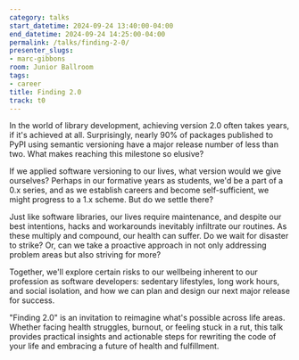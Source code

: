 ```yaml
---
category: talks
start_datetime: 2024-09-24 13:40:00-04:00
end_datetime: 2024-09-24 14:25:00-04:00
permalink: /talks/finding-2-0/
presenter_slugs:
- marc-gibbons
room: Junior Ballroom
tags:
- career
title: Finding 2.0
track: t0
---
```


In the world of library development, achieving version 2.0 often takes years, if it's achieved at all. Surprisingly, nearly 90% of packages published to PyPI using semantic versioning have a major release number of less than two. What makes reaching this milestone so elusive?

If we applied software versioning to our lives, what version would we give ourselves? Perhaps in our formative years as students, we'd be a part of a 0.x series, and as we establish careers and become self-sufficient, we might progress to a 1.x scheme. But do we settle there?

Just like software libraries, our lives require maintenance, and despite our best intentions, hacks and workarounds inevitably infiltrate our routines. As these multiply and compound, our health can suffer. Do we wait for disaster to strike? Or, can we take a proactive approach in not only addressing problem areas but also striving for more?

Together, we'll explore certain risks to our wellbeing inherent to our profession as software developers: sedentary lifestyles, long work hours, and social isolation, and how we can plan and design our next major release for success.

"Finding 2.0" is an invitation to reimagine what's possible across life areas. Whether facing health struggles, burnout, or feeling stuck in a rut, this talk provides practical insights and actionable steps for rewriting the code of your life and embracing a future of health and fulfillment.
